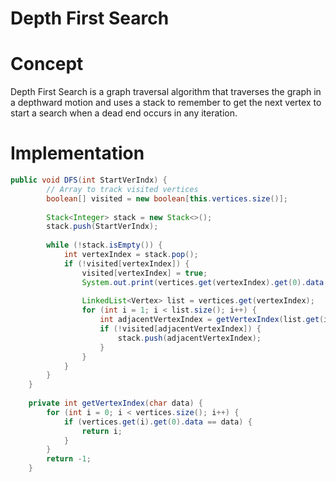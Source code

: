 # Depth First Search 

# Concept
Depth First Search is a graph traversal algorithm that traverses the graph in a depthward motion and uses a stack to remember to get the next vertex to start a search when a dead end occurs in any iteration.

<!-- Theory Image to support the explation -->

# Implementation



```java
public void DFS(int StartVerIndx) {
        // Array to track visited vertices
        boolean[] visited = new boolean[this.vertices.size()];
    
        Stack<Integer> stack = new Stack<>();
        stack.push(StartVerIndx);
    
        while (!stack.isEmpty()) {
            int vertexIndex = stack.pop();
            if (!visited[vertexIndex]) {
                visited[vertexIndex] = true;
                System.out.print(vertices.get(vertexIndex).get(0).data + " ");
    
                LinkedList<Vertex> list = vertices.get(vertexIndex);
                for (int i = 1; i < list.size(); i++) {
                    int adjacentVertexIndex = getVertexIndex(list.get(i).data);
                    if (!visited[adjacentVertexIndex]) {
                        stack.push(adjacentVertexIndex);
                    }
                }
            }
        }
    }
    
    private int getVertexIndex(char data) {
        for (int i = 0; i < vertices.size(); i++) {
            if (vertices.get(i).get(0).data == data) {
                return i;
            }
        }
        return -1;
    }


```
